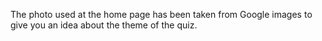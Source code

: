 
The photo used at the home page has been taken from Google images to give you an idea about the theme of the quiz.